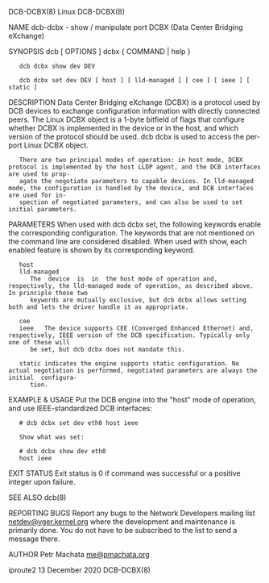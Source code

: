 DCB-DCBX(8)								     Linux								   DCB-DCBX(8)

NAME
       dcb-dcbx - show / manipulate port DCBX (Data Center Bridging eXchange)

SYNOPSIS
       dcb [ OPTIONS ] dcbx { COMMAND | help }

       dcb dcbx show dev DEV

       dcb dcbx set dev DEV [ host ] [ lld-managed ] [ cee ] [ ieee ] [ static ]

DESCRIPTION
       Data Center Bridging eXchange (DCBX) is a protocol used by DCB devices to exchange configuration information with directly connected peers. The Linux
       DCBX object is a 1-byte bitfield of flags that configure whether DCBX is implemented in the device or in the host, and which version of the protocol
       should be used.	dcb dcbx is used to access the per-port Linux DCBX object.

       There are two principal modes of operation: in host mode, DCBX protocol is implemented by the host LLDP agent, and the DCB interfaces are used to prop‐
       agate the negotiate parameters to capable devices. In lld-managed mode, the configuration is handled by the device, and DCB interfaces are used for in‐
       spection of negotiated parameters, and can also be used to set initial parameters.

PARAMETERS
       When used with dcb dcbx set, the following keywords enable the corresponding configuration. The keywords that are not mentioned on the command line are
       considered disabled. When used with show, each enabled feature is shown by its corresponding keyword.

       host
       lld-managed
	      The  device  is  in  the host mode of operation and, respectively, the lld-managed mode of operation, as described above. In principle these two
	      keywords are mutually exclusive, but dcb dcbx allows setting both and lets the driver handle it as appropriate.

       cee
       ieee   The device supports CEE (Converged Enhanced Ethernet) and, respectively, IEEE version of the DCB specification. Typically only one of these will
	      be set, but dcb dcbx does not mandate this.

       static indicates the engine supports static configuration. No actual negotiation is performed, negotiated parameters are always the initial  configura‐
	      tion.

EXAMPLE & USAGE
       Put the DCB engine into the "host" mode of operation, and use IEEE-standardized DCB interfaces:

       # dcb dcbx set dev eth0 host ieee

       Show what was set:

       # dcb dcbx show dev eth0
       host ieee

EXIT STATUS
       Exit status is 0 if command was successful or a positive integer upon failure.

SEE ALSO
       dcb(8)

REPORTING BUGS
       Report  any  bugs  to the Network Developers mailing list <netdev@vger.kernel.org> where the development and maintenance is primarily done.  You do not
       have to be subscribed to the list to send a message there.

AUTHOR
       Petr Machata <me@pmachata.org>

iproute2							       13 December 2020								   DCB-DCBX(8)

